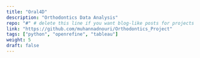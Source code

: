 ```yaml
---
title: "Oral4D"
description: "Orthodontics Data Analysis"
repo: "#" # delete this line if you want blog-like posts for projects
link: "https://github.com/muhannadnouri/Orthodontics_Project"
tags: ["python", "openrefine", "tableau"]
weight: 5
draft: false
---
```

